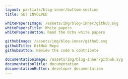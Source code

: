 ```yaml
---
layout: partials/blog-inner/bottom-section
title: GET INVOLVED

whitePapersImage: /assets/img/blog-inner/github.svg
whitePapersTitle: White papers
whitePapersButton: Read the Orbs white papers

githubImage: /assets/img/blog-inner/github.svg
githubTitle: GitHub Repo
githubButton: Review the code & contribute

documentationImage: /assets/img/blog-inner/github.svg
documentationTitle: documentation
documentationButton: developer documentation
---
```

